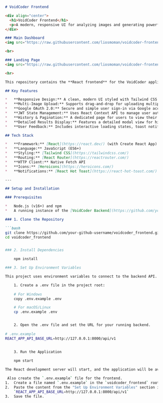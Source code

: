 ```markdown
# VoidCoder Frontend

<div align="center">
  <h1>VoidCoder Frontend</h1>
  <p>A modern, responsive UI for analyzing images and generating powerful development prompts for AI coding assistants.</p>
</div>

### Main Dashboard
<img src="https://raw.githubusercontent.com/liosmoman/voidcoder-frontend/main/public/dashboard-screenshot.png" alt="VoidCoder Dashboard" width="80%">

<br>

### Landing Page
<img src="https://raw.githubusercontent.com/liosmoman/voidcoder-frontend/main/public/main-page.png" alt="VoidCoder Landing Page" width="80%">

<hr>

This repository contains the **React frontend** for the VoidCoder application. It provides a modern, responsive user interface for uploading UI screenshots, managing analysis sessions, viewing AI-generated development prompts, and managing user accounts. The UI is built with a "Nimbus AI" inspired theme for a professional and engaging user experience.

## Key Features

*   **Responsive Design:** A clean, modern UI styled with Tailwind CSS that works seamlessly on desktop and mobile devices, featuring a collapsible sidebar.
*   **Multi-Image Upload:** Supports drag-and-drop for uploading multiple UI images in a single session, with the ability to assign titles to each.
*   **Google OAuth 2.0:** Secure and simple user sign-in via Google accounts.
*   **JWT State Management:** Uses React Context API to manage user authentication state globally across the application.
*   **History & Pagination:** A dedicated page for users to view their past analysis sessions, with pagination to handle a large number of entries.
*   **Detailed Results Display:** Features a detailed modal view for history items and a clean display for the final, AI-generated consolidated prompts.
*   **User Feedback:** Includes interactive loading states, toast notifications for actions like copying text, and clear error messaging.

## Tech Stack

*   **Framework:** [React](https://react.dev/) (with Create React App)
*   **Language:** JavaScript (ES6+)
*   **Styling:** [Tailwind CSS](https://tailwindcss.com/)
*   **Routing:** [React Router](https://reactrouter.com/)
*   **HTTP Client:** Native Fetch API
*   **Icons:** [Heroicons](https://heroicons.com/)
*   **Notifications:** [React Hot Toast](https://react-hot-toast.com/)

---

## Setup and Installation

### Prerequisites

*   Node.js (v16+) and npm
*   A running instance of the [VoidCoder Backend](https://github.com/your-github-username/voidcoder_backend)

### 1. Clone the Repository

```bash
git clone https://github.com/your-github-username/voidcoder_frontend.git
cd voidcoder_frontend


### 2. Install Dependencies

    npm install

### 3. Set Up Environment Variables    

This project uses environment variables to connect to the backend API.

    1. Create a .env file in the project root:
          
    # For Windows
    copy .env.example .env

    # For macOS/Linux
    cp .env.example .env


    2. Open the .env file and set the URL for your running backend.
      
# .env.example
REACT_APP_API_BASE_URL=http://127.0.0.1:8000/api/v1
 

    3. Run the Application
      
    npm start

The React development server will start, and the application will be available at http://localhost:3000.

 Also create the `.env.example` file for the frontend.
1.  Create a file named `.env.example` in the `voidcoder_frontend` root.
2.  Paste the content from the "Set Up Environment Variables" section into it:
    `REACT_APP_API_BASE_URL=http://127.0.0.1:8000/api/v1`
3.  Save the file.
